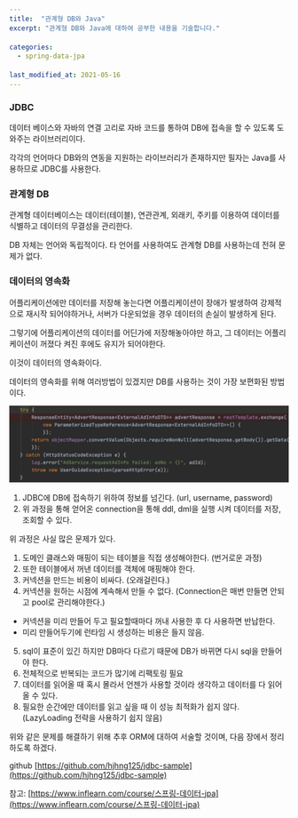 ```yaml
---
title:  "관계형 DB와 Java"
excerpt: "관계형 DB와 Java에 대하여 공부한 내용을 기술합니다."

categories:
  - spring-data-jpa

last_modified_at: 2021-05-16
---
```


### JDBC
데이터 베이스와 자바의 연결 고리로 자바 코드를 통하여 DB에 접속을 할 수 있도록 도와주는 라이브러리이다.

각각의 언어마다 DB와의 연동을 지원하는 라이브러리가 존재하지만 필자는 Java를 사용하므로 JDBC를 사용한다.

### 관계형 DB
관계형 데이터베이스는 데이터(테이블), 연관관계, 외래키, 주키를 이용하여 데이터를 식별하고 데이터의 무결성을 관리한다.

DB 자체는 언어와 독립적이다. 타 언어를 사용하여도 관계형 DB를 사용하는데 전혀 문제가 없다.

### 데이터의 영속화
어플리케이션에만 데이터를 저장해 놓는다면 어플리케이션이 장애가 발생하여 강제적으로 재시작 되어야하거나, 서버가 다운되었을 경우 데이터의 손실이 발생하게 된다.

그렇기에 어플리케이션의 데이터를 어딘가에 저장해놓아야만 하고, 그 데이터는 어플리케이션이 꺼졌다 켜진 후에도 유지가 되어야한다. 

이것이 데이터의 영속화이다.

데이터의 영속화를 위해 여러방법이 있겠지만 DB를 사용하는 것이 가장 보편화된 방법이다.

  ![1](/assets/images/exception_transfer.png)

1. JDBC에 DB에 접속하기 위하여 정보를 넘긴다. (url, username, password)
2. 위 과정을 통해 얻어온 connection을 통해 ddl, dml을 실행 시켜 데이터를 저장, 조회할 수 있다.


위 과정은 사실 많은 문제가 있다.
1. 도메인 클래스와 매핑이 되는 테이블을 직접 생성해야한다. (번거로운 과정)
2. 또한 테이블에서 꺼낸 데이터를 객체에 매핑해야 한다.
3. 커넥션을 만드는 비용이 비싸다. (오래걸린다.)
4. 커넥션을 원하는 시점에 계속해서 만들 수 없다. (Connection은 매번 만들면 안되고 pool로 관리해야한다.)
  * 커넥션을 미리 만들어 두고 필요할때마다 꺼내 사용한 후 다 사용하면 반납한다.
  * 미리 만들어두기에 런타임 시 생성하는 비용은 들지 않음.
5. sql이 표준이 있긴 하지만 DB마다 다르기 때문에 DB가 바뀌면 다시 sql을 만들어야 한다.
6. 전체적으로 반복되는 코드가 많기에 리팩토링 필요
7. 데이터를 읽어올 때 혹시 몰라서 언젠가 사용할 것이라 생각하고 데이터를 다 읽어올 수 있다. 
8. 필요한 순간에만 데이터를 읽고 싶을 때 이 성능 최적화가 쉽지 않다. (LazyLoading 전략을 사용하기 쉽지 않음)


위와 같은 문제를 해결하기 위해 추후 ORM에 대하여 서술할 것이며, 다음 장에서 정리하도록 하겠다.

  github [https://github.com/hjhng125/jdbc-sample](https://github.com/hjhng125/jdbc-sample)

  참고: [https://www.inflearn.com/course/스프링-데이터-jpa](https://www.inflearn.com/course/스프링-데이터-jpa)